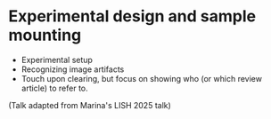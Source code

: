 # Experimental design and sample mounting

- Experimental setup  
- Recognizing image artifacts
- Touch upon clearing, but focus on showing who (or which review article) to refer to.  

(Talk adapted from Marina's LISH 2025 talk)
